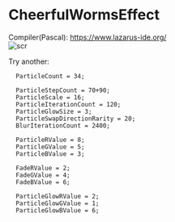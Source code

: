 # CheerfulWormsEffect
Compiler(Pascal): https://www.lazarus-ide.org/  
![scr](scr.gif)

Try another:
```
  ParticleCount = 34;

  ParticleStepCount = 70+90;
  ParticleScale = 16;
  ParticleIterationCount = 120;
  ParticleGlowSize = 3;
  ParticleSwapDirectionRarity = 20;
  BlurIterationCount = 2400;

  ParticleRValue = 8;
  ParticleGValue = 5;
  ParticleBValue = 3;

  FadeRValue = 2;
  FadeGValue = 4;
  FadeBValue = 6;

  ParticleGlowRValue = 2;
  ParticleGlowGValue = 1;
  ParticleGlowBValue = 6;
```
